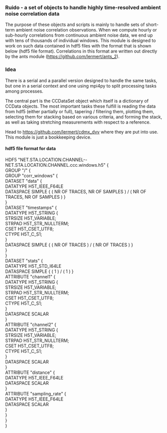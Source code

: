 ### Ruido - a set of objects to handle highly time-resolved ambient noise correlation data

The purpose of these objects and scripts is mainly to handle sets of short-term ambient noise correlation observations. When we compute hourly or sub-hourly correlations from continuous ambient noise data, we end up with tens of thousands of individual windows. This module is designed to work on such data contained in hdf5 files with the format that is shown below (hdf5 file format). Correlations in this format are written out directly by the ants module (https://github.com/lermert/ants_2).


### Idea

There is a serial and a parallel version designed to handle the same tasks, but one in a serial context and one using mpi4py to split processing tasks among processes.

The central part is the CCDataSet object which itself is a dictionary of CCData objects. The most important tasks these fulfill is reading the data from hdf5 (either partially or full), tapering / filtering them, plotting them, selecting them for stacking based on various criteria, and forming the stack, as well as taking stretching measurements with respect to a reference.

Head to https://github.com/lermert/cdmx_dvv where they are put into use. This module is just a bookkeeping device.


#### hdf5 file format for data

HDF5 "NET.STA.LOCATION.CHANNEL--NET.STA.LOCATION.CHANNEL.ccc.windows.h5" {\
GROUP "/" {\
   GROUP "corr_windows" {\
      DATASET "data" {\
         DATATYPE  H5T_IEEE_F64LE\
         DATASPACE  SIMPLE { ( NR OF TRACES, NR OF SAMPLES ) / ( NR OF TRACES, NR OF SAMPLES ) }\
      }\
      DATASET "timestamps" {\
         DATATYPE  H5T_STRING {\
            STRSIZE H5T_VARIABLE;\
            STRPAD H5T_STR_NULLTERM;\
            CSET H5T_CSET_UTF8;\
            CTYPE H5T_C_S1;\
         }\
         DATASPACE  SIMPLE { ( NR OF TRACES ) / ( NR OF TRACES ) }\
      }\
   }\
   DATASET "stats" {\
      DATATYPE  H5T_STD_I64LE\
      DATASPACE  SIMPLE { ( 1 ) / ( 1 ) }\
      ATTRIBUTE "channel1" {\
         DATATYPE  H5T_STRING {\
            STRSIZE H5T_VARIABLE;\
            STRPAD H5T_STR_NULLTERM;\
            CSET H5T_CSET_UTF8;\
            CTYPE H5T_C_S1;\
         }\
         DATASPACE  SCALAR\
      }\
      ATTRIBUTE "channel2" {\
         DATATYPE  H5T_STRING {\
            STRSIZE H5T_VARIABLE;\
            STRPAD H5T_STR_NULLTERM;\
            CSET H5T_CSET_UTF8;\
            CTYPE H5T_C_S1;\
         }\
         DATASPACE  SCALAR\
      }\
      ATTRIBUTE "distance" {\
         DATATYPE  H5T_IEEE_F64LE\
         DATASPACE  SCALAR\
      }\
      ATTRIBUTE "sampling_rate" {\
         DATATYPE  H5T_IEEE_F64LE\
         DATASPACE  SCALAR\
      }\
   }\
}\
}
